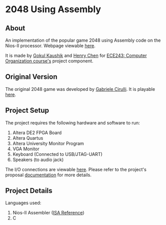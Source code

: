 
# 2048 Using Assembly

## About

An implementation of the popular game 2048 using Assembly code on the Nios-II processor. Webpage viewable [here](http://kaushikg94.github.io/Nios-2-Assembly-2048-game/).

It is made by [Gokul Kaushik](https://github.com/kaushikg94) and [Henry Chen](https://github.com/Nothingtop) for  [ECE243: Computer Organization course's](http://www.eecg.toronto.edu/~enright/teaching/ece243S/notes/) project component.

## Original Version

The original 2048 game was developed by [Gabriele Cirulli](<http://gabrielecirulli.com>). It is playable [here](<http://gabrielecirulli.github.io/2048/>).

## Project Setup

The project requires the following hardware and software to run: 

1. Altera DE2 FPGA Board
2. Altera Quartus
3. Altera University Monitor Program
5. VGA Monitor
6. Keyboard (Connected to USB/JTAG-UART)
7. Speakers (to audio jack)

The I/O connections are viewable [here](Documents/io_diagram.jpg). Please refer to the project's proposal [documentation](https://github.com/kaushikg94/Nios-2-Assembly-2048-game/blob/master/Documents/ProjectProposalForm.docx) for more details.


## Project Details

Languages used: 

1. Nios-II Assembler ([ISA Reference](https://www.altera.com/en_US/pdfs/literature/hb/nios2/n2cpu_nii51017.pdf))
2. C
